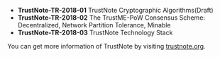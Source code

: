 - **TrustNote-TR-2018-01** TrustNote Cryptographic Algorithms(Draft)
- **TrustNote-TR-2018-02** The TrustME-PoW Consensus Scheme: Decentralized, Network Partition Tolerance, Minable
- **TrustNote-TR-2018-03** TrustNote Technology Stack

You can get more information of TrustNote by visiting [trustnote.org](https://trustnote.org).

